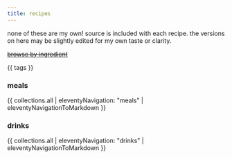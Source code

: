 ```yaml
---
title: recipes
---
```


none of these are my own! source is included with each recipe. the versions on here may be slightly edited for my own taste or clarity.


~~[browse by ingredient](/recipes/ingredients)~~

{{ tags }}

### meals

{{ collections.all | eleventyNavigation: "meals" | eleventyNavigationToMarkdown }}

### drinks

{{ collections.all | eleventyNavigation: "drinks" | eleventyNavigationToMarkdown }}
